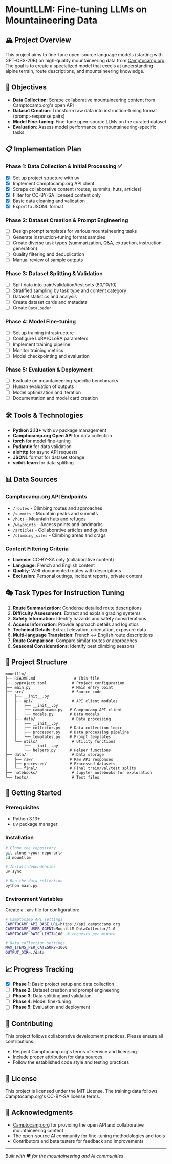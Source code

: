# MountLLM: Fine-tuning LLMs on Mountaineering Data

## 🏔️ Project Overview

This project aims to fine-tune open-source language models (starting with GPT-OSS-20B) on high-quality mountaineering data from [Camptocamp.org](https://www.camptocamp.org/). The goal is to create a specialized model that excels at understanding alpine terrain, route descriptions, and mountaineering knowledge.

## 🎯 Objectives

- **Data Collection**: Scrape collaborative mountaineering content from Camptocamp.org's open API
- **Dataset Creation**: Transform raw data into instruction-tuning format (prompt-response pairs)
- **Model Fine-tuning**: Fine-tune open-source LLMs on the curated dataset
- **Evaluation**: Assess model performance on mountaineering-specific tasks

## 📋 Implementation Plan

### Phase 1: Data Collection & Initial Processing ✅

- [X] Set up project structure with uv
- [X] Implement Camptocamp.org API client
- [X] Scrape collaborative content (routes, summits, huts, articles)
- [X] Filter for CC-BY-SA licensed content only
- [X] Basic data cleaning and validation
- [X] Export to JSONL format

### Phase 2: Dataset Creation & Prompt Engineering

- [ ] Design prompt templates for various mountaineering tasks
- [ ] Generate instruction-tuning format samples
- [ ] Create diverse task types (summarization, Q&A, extraction, instruction generation)
- [ ] Quality filtering and deduplication
- [ ] Manual review of sample outputs

### Phase 3: Dataset Splitting & Validation

- [ ] Split data into train/validation/test sets (80/10/10)
- [ ] Stratified sampling by task type and content category
- [ ] Dataset statistics and analysis
- [ ] Create dataset cards and metadata
- [ ] Create `DataLoader`

### Phase 4: Model Fine-tuning

- [ ] Set up training infrastructure
- [ ] Configure LoRA/QLoRA parameters
- [ ] Implement training pipeline
- [ ] Monitor training metrics
- [ ] Model checkpointing and evaluation

### Phase 5: Evaluation & Deployment

- [ ] Evaluate on mountaineering-specific benchmarks
- [ ] Human evaluation of outputs
- [ ] Model optimization and iteration
- [ ] Documentation and model card creation

## 🛠️ Tools & Technologies

- **Python 3.13+** with uv package management
- **Camptocamp.org Open API** for data collection
- **torch** for model fine-tuning
- **Pydantic** for data validation
- **aiohttp** for async API requests
- **JSONL** format for dataset storage
- **scikit-learn** for data splitting

## 📊 Data Sources

### Camptocamp.org API Endpoints

- `/routes` - Climbing routes and approaches
- `/summits` - Mountain peaks and summits
- `/huts` - Mountain huts and refuges
- `/waypoints` - Access points and landmarks
- `/articles` - Collaborative articles and guides
- `/climbing_sites` - Climbing areas and crags

### Content Filtering Criteria

- **License**: CC-BY-SA only (collaborative content)
- **Language**: French and English content
- **Quality**: Well-documented routes with descriptions
- **Exclusion**: Personal outings, incident reports, private content

## 🎭 Task Types for Instruction Tuning

1. **Route Summarization**: Condense detailed route descriptions
2. **Difficulty Assessment**: Extract and explain grading systems
3. **Safety Information**: Identify hazards and safety considerations
4. **Access Information**: Provide approach details and logistics
5. **Technical Details**: Extract elevation, orientation, exposure data
6. **Multi-language Translation**: French ↔ English route descriptions
7. **Route Comparison**: Compare similar routes or approaches
8. **Seasonal Considerations**: Identify best climbing seasons

## 📁 Project Structure

```
mountllm/
├── README.md                 # This file
├── pyproject.toml           # Project configuration
├── main.py                  # Main entry point
├── src/                     # Source code
│   ├── __init__.py
│   ├── api/                 # API client modules
│   │   ├── __init__.py
│   │   ├── camptocamp.py   # Camptocamp API client
│   │   └── models.py       # Data models
│   ├── data/                # Data processing
│   │   ├── __init__.py
│   │   ├── collector.py    # Data collection logic
│   │   ├── processor.py    # Data processing pipeline
│   │   └── templates.py    # Prompt templates
│   └── utils/               # Utility functions
│       ├── __init__.py
│       └── helpers.py      # Helper functions
├── data/                    # Data storage
│   ├── raw/                # Raw API responses
│   ├── processed/          # Processed datasets
│   └── final/              # Final train/val/test splits
├── notebooks/               # Jupyter notebooks for exploration
└── tests/                   # Test files
```

## 🚀 Getting Started

### Prerequisites

- Python 3.13+
- uv package manager

### Installation

```bash
# Clone the repository
git clone <your-repo-url>
cd mountllm

# Install dependencies
uv sync

# Run the data collection
python main.py
```

### Environment Variables

Create a `.env` file for configuration:

```bash
# Camptocamp API settings
CAMPTOCAMP_API_BASE_URL=https://api.camptocamp.org
CAMPTOCAMP_USER_AGENT=MountLLM-DataCollector/1.0
CAMPTOCAMP_RATE_LIMIT=100  # requests per minute

# Data collection settings
MAX_ITEMS_PER_CATEGORY=1000
OUTPUT_DIR=./data
```

## 📈 Progress Tracking

- [X] **Phase 1**: Basic project setup and data collection
- [ ] **Phase 2**: Dataset creation and prompt engineering
- [ ] **Phase 3**: Data splitting and validation
- [ ] **Phase 4**: Model fine-tuning
- [ ] **Phase 5**: Evaluation and deployment

## 🤝 Contributing

This project follows collaborative development practices. Please ensure all contributions:

- Respect Camptocamp.org's terms of service and licensing
- Include proper attribution for data sources
- Follow the established code style and testing practices

## 📄 License

This project is licensed under the MIT License. The training data follows Camptocamp.org's CC-BY-SA license terms.

## 🙏 Acknowledgments

- [Camptocamp.org](https://www.camptocamp.org/) for providing the open API and collaborative mountaineering content
- The open-source AI community for fine-tuning methodologies and tools
- Contributors and beta testers for feedback and improvements

---

*Built with ❤️ for the mountaineering and AI communities*
